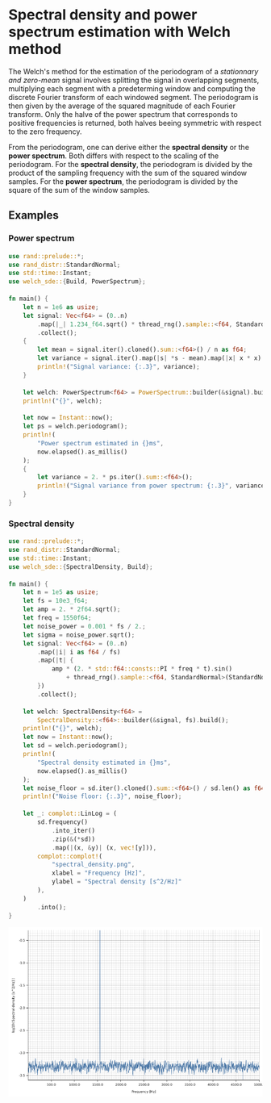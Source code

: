 # Spectral density and power spectrum estimation with Welch method

The Welch's method for the estimation of the periodogram of a *stationnary and
zero-mean* signal  involves splitting the signal in overlapping segments, multiplying
each segment with a predeterming window and computing the discrete Fourier transform
of each windowed segment.
The periodogram is then given by the average of the squared magnitude
of each Fourier transform.
Only the halve of the power spectrum that corresponds to positive frequencies is returned,
both halves beeing symmetric with respect to the zero frequency.


From the periodogram, one can derive either the **spectral density** or the **power spectrum**.
Both differs with respect to the scaling of the periodogram.
For the **spectral density**, the periodogram is divided by the product of the sampling frequency with the sum of the squared window samples.
For the **power spectrum**, the periodogram is divided by the square of the sum of the window samples.

## Examples
### Power spectrum
```rust
use rand::prelude::*;
use rand_distr::StandardNormal;
use std::time::Instant;
use welch_sde::{Build, PowerSpectrum};

fn main() {
    let n = 1e6 as usize;
    let signal: Vec<f64> = (0..n)
        .map(|_| 1.234_f64.sqrt() * thread_rng().sample::<f64, StandardNormal>(StandardNormal))
        .collect();
    {
        let mean = signal.iter().cloned().sum::<f64>() / n as f64;
        let variance = signal.iter().map(|s| *s - mean).map(|x| x * x).sum::<f64>() / n as f64;
        println!("Signal variance: {:.3}", variance);
    }

    let welch: PowerSpectrum<f64> = PowerSpectrum::builder(&signal).build();
    println!("{}", welch);

    let now = Instant::now();
    let ps = welch.periodogram();
    println!(
        "Power spectrum estimated in {}ms",
        now.elapsed().as_millis()
    );
    {
        let variance = 2. * ps.iter().sum::<f64>();
        println!("Signal variance from power spectrum: {:.3}", variance);
    }
}
```
### Spectral density
```rust
use rand::prelude::*;
use rand_distr::StandardNormal;
use std::time::Instant;
use welch_sde::{SpectralDensity, Build};

fn main() {
    let n = 1e5 as usize;
    let fs = 10e3_f64;
    let amp = 2. * 2f64.sqrt();
    let freq = 1550f64;
    let noise_power = 0.001 * fs / 2.;
    let sigma = noise_power.sqrt();
    let signal: Vec<f64> = (0..n)
        .map(|i| i as f64 / fs)
        .map(|t| {
            amp * (2. * std::f64::consts::PI * freq * t).sin()
                + thread_rng().sample::<f64, StandardNormal>(StandardNormal) * sigma
        })
        .collect();

    let welch: SpectralDensity<f64> =
        SpectralDensity::<f64>::builder(&signal, fs).build();
    println!("{}", welch);
    let now = Instant::now();
    let sd = welch.periodogram();
    println!(
        "Spectral density estimated in {}ms",
        now.elapsed().as_millis()
    );
    let noise_floor = sd.iter().cloned().sum::<f64>() / sd.len() as f64;
    println!("Noise floor: {:.3}", noise_floor);

    let _: complot::LinLog = (
        sd.frequency()
            .into_iter()
            .zip(&(*sd))
            .map(|(x, &y)| (x, vec![y])),
        complot::complot!(
            "spectral_density.png",
            xlabel = "Frequency [Hz]",
            ylabel = "Spectral density [s^2/Hz]"
        ),
    )
        .into();
}
```
![spectral_density](spectral_density.png)
